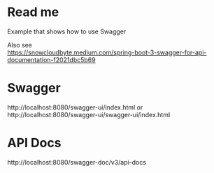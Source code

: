 # Read me

Example that shows how to use Swagger

Also see  
https://snowcloudbyte.medium.com/spring-boot-3-swagger-for-api-documentation-f2021dbc5b69

# Swagger

http://localhost:8080/swagger-ui/index.html
or
http://localhost:8080/swagger-ui/swagger-ui/index.html

# API Docs

http://localhost:8080/swagger-doc/v3/api-docs
